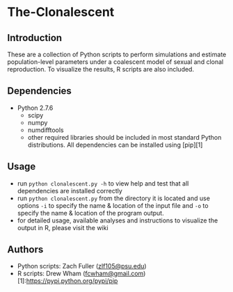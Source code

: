 # The-Clonalescent
## Introduction
These are a collection of Python scripts to perform simulations and estimate population-level parameters under a coalescent model of sexual and clonal reproduction. To visualize the results, R scripts are also included. 
## Dependencies
* Python 2.7.6
    * scipy
    * numpy
    * numdifftools
    * other required libraries should be included in most standard Python distributions. All dependencies can be installed using [pip][1]
## Usage
* run `python clonalescent.py -h` to view help and test that all dependencies are installed correctly 
* run `python clonalescent.py` from the directory it is located and use options `-i` to specify the name & location of the input file and `-o` to specify the name & location of the program output.
* for detailed usage, available analyses and instructions to visualize the output in R, please visit the wiki

## Authors
* Python scripts: Zach Fuller (zlf105@psu.edu)
* R scripts: Drew Wham (fcwham@gmail.com)
[1]:https://pypi.python.org/pypi/pip
      
